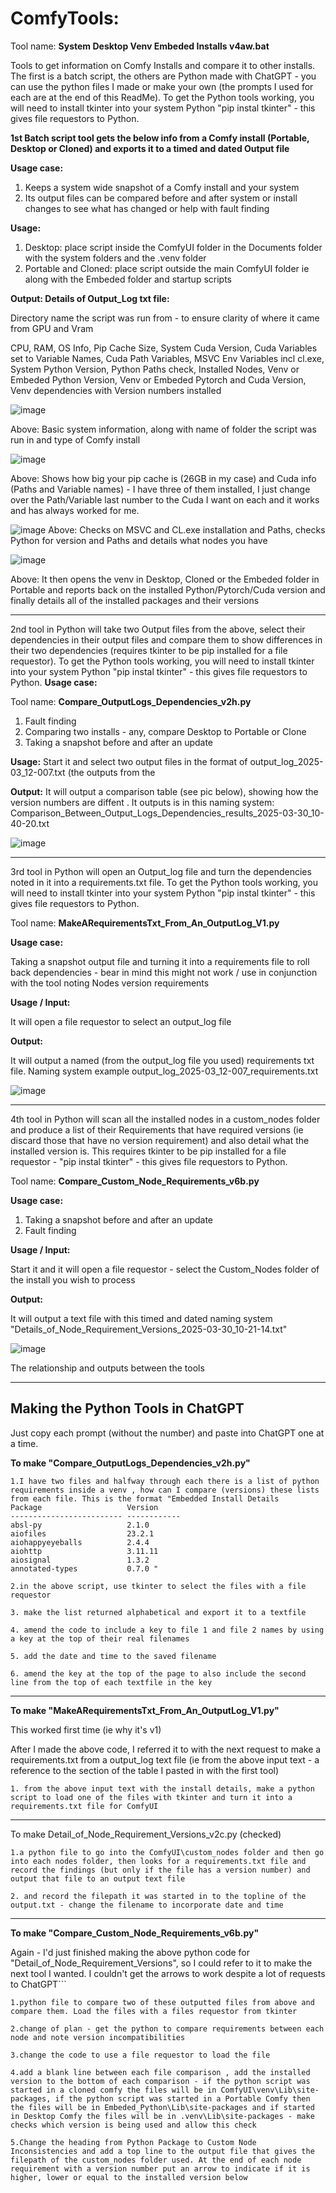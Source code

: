# ComfyTools: 

Tool name: **System Desktop Venv Embeded Installs v4aw.bat**

Tools to get information on Comfy Installs and compare it to other installs. The first is a batch script, the others are Python made with ChatGPT - you can use the python files I made or make your own (the prompts I used for each are at the end of this ReadMe). To get the Python tools working, you will need to install tkinter into your system Python "pip instal tkinter" - this gives file requestors to Python. 

**1st Batch script tool gets the below info from a Comfy install (Portable, Desktop or Cloned) and exports it to a timed and dated Output file**

**Usage case:**

1. Keeps a system wide snapshot of a Comfy install and your system
2. Its output files can be compared before and after system or install changes to see what has changed or help with fault finding

**Usage:**
1. Desktop: place script inside the ComfyUI folder in the Documents folder with the system folders and the .venv folder
2. Portable and Cloned: place script outside the main ComfyUI folder ie along with the Embeded folder and startup scripts 


**Output: Details of Output_Log txt file:**

Directory name the script was run from - to ensure clarity of where it came from
GPU and Vram

CPU, RAM, OS Info, Pip Cache Size, System Cuda Version, Cuda Variables set to Variable Names, Cuda Path Variables, MSVC Env Variables incl cl.exe, System Python Version, Python Paths check, Installed Nodes, Venv or Embeded Python Version, Venv or Embeded Pytorch and Cuda Version, Venv dependencies with Version numbers installed

![image](https://github.com/user-attachments/assets/1b685b09-0b69-4265-9e5d-3a3a73013bd7)

Above: Basic system information, along with name of folder the script was run in and type of Comfy install

![image](https://github.com/user-attachments/assets/1d397938-f4c9-4c31-8242-fdfefbdd0c47)

Above: Shows how big your pip cache is (26GB in my case) and Cuda info (Paths and Variable names) - I have three of them installed, I just change over the Path/Variable last number to the Cuda I want on each and it works and has always worked for me. 

![image](https://github.com/user-attachments/assets/2b5f8e7d-b6a8-4fab-85dc-127ea3a0e60d)
Above: Checks on MSVC and CL.exe installation and Paths, checks Python for version and Paths and details what nodes you have 

![image](https://github.com/user-attachments/assets/21990a2d-8155-4cc5-858a-a6c7cab06992)

Above: It then opens the venv in Desktop, Cloned or the Embeded folder in Portable and reports back on the installed Python/Pytorch/Cuda version and finally details all of the installed packages and their versions




-------------------------------------------------

2nd tool in Python will take two Output files from the above, select their dependencies in their output files and compare them to show differences in their two dependencies (requires tkinter to be pip installed for a file requestor). To get the Python tools working, you will need to install tkinter into your system Python "pip instal tkinter" - this gives file requestors to Python.
**Usage case:**

Tool name: **Compare_OutputLogs_Dependencies_v2h.py**

1. Fault finding
2. Comparing two installs - any, compare Desktop to Portable or Clone
3. Taking a snapshot before and after an update

**Usage:**
Start it and select two output files in the format of output_log_2025-03_12-007.txt (the outputs from the 

**Output:**
It will output a comparison table (see pic below), showing how the version numbers are diffent . It outputs is in this naming system: Comparison_Between_Output_Logs_Dependencies_results_2025-03-30_10-40-20.txt

![image](https://github.com/user-attachments/assets/9a46fa26-3ed8-4133-a352-6c6893279702)

-------------------------------------------------

3rd tool in Python will open an Output_log file and turn the dependencies noted in it into a requirements.txt file. To get the Python tools working, you will need to install tkinter into your system Python "pip instal tkinter" - this gives file requestors to Python.

Tool name: **MakeARequirementsTxt_From_An_OutputLog_V1.py**

**Usage case:**

Taking a snapshot output file and turning it into a requirements file to roll back dependencies - bear in mind this might not work / use in conjunction with the tool noting Nodes version requirements

**Usage / Input:**

It will open a file requestor to select an output_log file 

**Output:**

It will output a named (from the output_log file you used) requirements txt file. Naming system example output_log_2025-03_12-007_requirements.txt

![image](https://github.com/user-attachments/assets/983158fa-495e-459f-98b5-d18ef339e21a)

-------------------------------------------------

4th tool in Python will scan all the installed nodes in a custom_nodes folder and produce a list of their Requirements that have required versions (ie discard those that have no version requirement) and also detail what the installed version is. This requires tkinter to be pip installed for a file requestor - "pip instal tkinter" - this gives file requestors to Python.

Tool name: **Compare_Custom_Node_Requirements_v6b.py**

**Usage case:**

1. Taking a snapshot before and after an update
2. Fault finding


**Usage / Input:**

Start it and it will open a file requestor - select the Custom_Nodes folder of the install you wish to process

**Output:**

It will output a text file with this timed and dated naming system "Details_of_Node_Requirement_Versions_2025-03-30_10-21-14.txt"

![image](https://github.com/user-attachments/assets/321cf312-79ab-45f8-be6c-3ef39d0e1796)


The relationship and outputs between the tools







--------------------------------------------------

## **Making the Python Tools in ChatGPT**

Just copy each prompt (without the number) and paste into ChatGPT one at a time. 

**To make "Compare_OutputLogs_Dependencies_v2h.py"**


```
1.I have two files and halfway through each there is a list of python requirements inside a venv , how can I compare (versions) these lists from each file. This is the format "Embedded Install Details 
Package                   Version
------------------------- ------------
absl-py                   2.1.0
aiofiles                  23.2.1
aiohappyeyeballs          2.4.4
aiohttp                   3.11.11
aiosignal                 1.3.2
annotated-types           0.7.0 "
```

```2.in the above script, use tkinter to select the files with a file requestor```

```3. make the list returned alphabetical and export it to a textfile```

```4. amend the code to include a key to file 1 and file 2 names by using a key at the top of their real filenames```

```5. add the date and time to the saved filename```

```6. amend the key at the top of the page to also include the second line from the top of each textfile in the key```


----------------------------------

**To make "MakeARequirementsTxt_From_An_OutputLog_V1.py"**

This worked first time (ie why it's v1)

After I made the above code, I referred it to with the next request to make a requirements.txt from a output_log text file (ie from the above input text - a reference to the section of the table I pasted in with the first tool)

```1. from the above input text with the install details, make a python script to load one of the files with tkinter and turn it into a requirements.txt file for ComfyUI ```

---

To make Detail_of_Node_Requirement_Versions_v2c.py (checked)       

```1.a python file to go into the ComfyUI\custom_nodes folder and then go into each nodes folder, then looks for a requirements.txt file and record the findings (but only if the file has a version number) and output that file to an output text file``` 

```2. and record the filepath it was started in to the topline of the output.txt - change the filename to incorporate date and time```


------------------------------------

**To make "Compare_Custom_Node_Requirements_v6b.py"**

Again - I'd just finished making the above python code for "Detail_of_Node_Requirement_Versions", so I could refer to it to make the next tool I wanted. I couldn't get the arrows to work despite a lot of requests to ChatGPT```

```1.python file to compare two of these outputted files from above and compare them. Load the files with a files requestor from tkinter```

```2.change of plan - get the python to compare requirements between each node and note version incompatibilities```

```3.change the code to use a file requestor to load the file```

```4.add a blank line between each file comparison , add the installed version to the bottom of each comparison - if the python script was started in a cloned comfy the files will be in ComfyUI\venv\Lib\site-packages, if the python script was started in a Portable Comfy then the files will be in Embeded_Python\Lib\site-packages and if started in Desktop Comfy the files will be in .venv\Lib\site-packages - make checks which version is being used and allow this check```

```5.Change the heading from Python Package to Custom Node Inconsistencies and add a top line to the output file that gives the filepath of the custom_nodes folder used. At the end of each node requirement with a version number put an arrow to indicate if it is higher, lower or equal to the installed version below```






